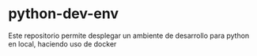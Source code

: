 # python-dev-env
Este repositorio permite desplegar un ambiente de desarrollo para python en local, haciendo uso de docker
